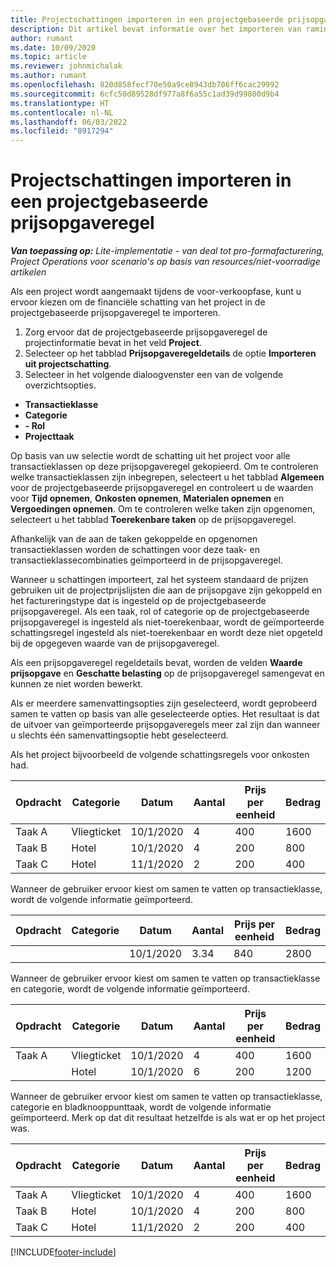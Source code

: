 ```yaml
---
title: Projectschattingen importeren in een projectgebaseerde prijsopgaveregel - lite
description: Dit artikel bevat informatie over het importeren van ramingen vanuit een project naar een prijsopgaveregel.
author: rumant
ms.date: 10/09/2020
ms.topic: article
ms.reviewer: johnmichalak
ms.author: rumant
ms.openlocfilehash: 820d858fecf70e50a9ce8943db706ff6cac29992
ms.sourcegitcommit: 6cfc50d89528df977a8f6a55c1ad39d99800d9b4
ms.translationtype: HT
ms.contentlocale: nl-NL
ms.lasthandoff: 06/03/2022
ms.locfileid: "8917294"
---
```

# <a name="import-estimates-for-a-project-to-a-project-based-quote-line"></a>Projectschattingen importeren in een projectgebaseerde prijsopgaveregel 

_**Van toepassing op:** Lite-implementatie - van deal tot pro-formafacturering, Project Operations voor scenario's op basis van resources/niet-voorradige artikelen_

Als een project wordt aangemaakt tijdens de voor-verkoopfase, kunt u ervoor kiezen om de financiële schatting van het project in de projectgebaseerde prijsopgaveregel te importeren.

1. Zorg ervoor dat de projectgebaseerde prijsopgaveregel de projectinformatie bevat in het veld **Project**.
2. Selecteer op het tabblad **Prijsopgaveregeldetails** de optie **Importeren uit projectschatting**.
3. Selecteer in het volgende dialoogvenster een van de volgende overzichtsopties.

  - **Transactieklasse**
  - **Categorie**
  - **- Rol** 
  - **Projecttaak**

Op basis van uw selectie wordt de schatting uit het project voor alle transactieklassen op deze prijsopgaveregel gekopieerd. Om te controleren welke transactieklassen zijn inbegrepen, selecteert u het tabblad **Algemeen** voor de projectgebaseerde prijsopgaveregel en controleert u de waarden voor **Tijd opnemen**, **Onkosten opnemen**, **Materialen opnemen** en **Vergoedingen opnemen**.  Om te controleren welke taken zijn opgenomen, selecteert u het tabblad **Toerekenbare taken** op de prijsopgaveregel.

Afhankelijk van de aan de taken gekoppelde en opgenomen transactieklassen worden de schattingen voor deze taak- en transactieklassecombinaties geïmporteerd in de prijsopgaveregel.

Wanneer u schattingen importeert, zal het systeem standaard de prijzen gebruiken uit de projectprijslijsten die aan de prijsopgave zijn gekoppeld en het factureringstype dat is ingesteld op de projectgebaseerde prijsopgaveregel. Als een taak, rol of categorie op de projectgebaseerde prijsopgaveregel is ingesteld als niet-toerekenbaar, wordt de geïmporteerde schattingsregel ingesteld als niet-toerekenbaar en wordt deze niet opgeteld bij de opgegeven waarde van de prijsopgaveregel.

Als een prijsopgaveregel regeldetails bevat, worden de velden **Waarde prijsopgave** en **Geschatte belasting** op de prijsopgaveregel samengevat en kunnen ze niet worden bewerkt.

Als er meerdere samenvattingsopties zijn geselecteerd, wordt geprobeerd samen te vatten op basis van alle geselecteerde opties. Het resultaat is dat de uitvoer van geïmporteerde prijsopgaveregels meer zal zijn dan wanneer u slechts één samenvattingsoptie hebt geselecteerd.

Als het project bijvoorbeeld de volgende schattingsregels voor onkosten had.

| Opdracht | Categorie | Datum | Aantal | Prijs per eenheid | Bedrag |
| --- | --- | --- | --- | --- | --- |
| Taak A | Vliegticket | 10/1/2020 | 4 | 400 | 1600 |
| Taak B | Hotel | 10/1/2020 | 4 | 200 | 800 |
| Taak C | Hotel | 11/1/2020 | 2 | 200 | 400 |

Wanneer de gebruiker ervoor kiest om samen te vatten op transactieklasse, wordt de volgende informatie geïmporteerd.

| Opdracht | Categorie | Datum | Aantal | Prijs per eenheid | Bedrag |
| --- | --- | --- | --- | --- | --- |
|||10/1/2020 | 3.34 | 840 | 2800 |

Wanneer de gebruiker ervoor kiest om samen te vatten op transactieklasse en categorie, wordt de volgende informatie geïmporteerd.

| Opdracht | Categorie | Datum | Aantal | Prijs per eenheid | Bedrag |
| --- | --- | --- | --- | --- | --- |
| Taak A | Vliegticket | 10/1/2020 | 4 | 400 | 1600 |
| | Hotel | 10/1/2020 | 6 | 200 | 1200 |

Wanneer de gebruiker ervoor kiest om samen te vatten op transactieklasse, categorie en bladknooppunttaak, wordt de volgende informatie geïmporteerd. Merk op dat dit resultaat hetzelfde is als wat er op het project was.

| Opdracht | Categorie | Datum | Aantal | Prijs per eenheid | Bedrag |
| --- | --- | --- | --- | --- | --- |
| Taak A | Vliegticket | 10/1/2020 | 4 | 400 | 1600 |
| Taak B | Hotel | 10/1/2020 | 4 | 200 | 800 |
| Taak C | Hotel | 11/1/2020 | 2 | 200 | 400 |


[!INCLUDE[footer-include](../../includes/footer-banner.md)]
